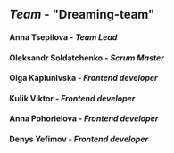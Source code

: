 ## *Team* - "Dreaming-team"
#### Anna Tsepilova - *Team Lead*
#### Oleksandr Soldatchenko - *Scrum Master*
#### Olga Kaplunivska - *Frontend developer*
#### Kulik Viktor - *Frontend developer*
#### Anna Pohorielova - *Frontend developer*
#### Denys Yefimov - *Frontend developer*
